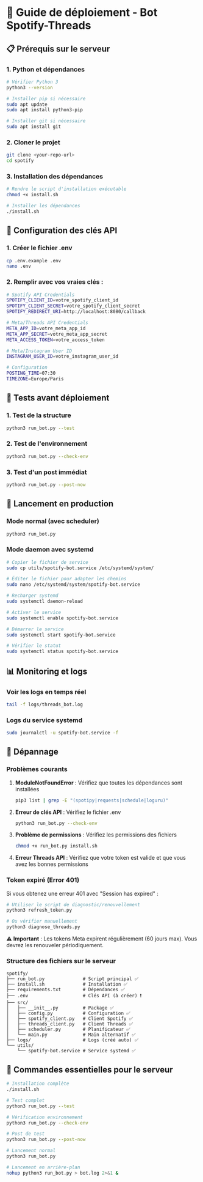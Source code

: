 # 🎵 Guide de déploiement - Bot Spotify-Threads

## 📋 Prérequis sur le serveur

### 1. Python et dépendances
```bash
# Vérifier Python 3
python3 --version

# Installer pip si nécessaire
sudo apt update
sudo apt install python3-pip

# Installer git si nécessaire
sudo apt install git
```

### 2. Cloner le projet
```bash
git clone <your-repo-url>
cd spotify
```

### 3. Installation des dépendances
```bash
# Rendre le script d'installation exécutable
chmod +x install.sh

# Installer les dépendances
./install.sh
```

## 🔑 Configuration des clés API

### 1. Créer le fichier .env
```bash
cp .env.example .env
nano .env
```

### 2. Remplir avec vos vraies clés :
```bash
# Spotify API Credentials
SPOTIFY_CLIENT_ID=votre_spotify_client_id
SPOTIFY_CLIENT_SECRET=votre_spotify_client_secret
SPOTIFY_REDIRECT_URI=http://localhost:8080/callback

# Meta/Threads API Credentials  
META_APP_ID=votre_meta_app_id
META_APP_SECRET=votre_meta_app_secret
META_ACCESS_TOKEN=votre_access_token

# Meta/Instagram User ID
INSTAGRAM_USER_ID=votre_instagram_user_id

# Configuration
POSTING_TIME=07:30
TIMEZONE=Europe/Paris
```

## 🧪 Tests avant déploiement

### 1. Test de la structure
```bash
python3 run_bot.py --test
```

### 2. Test de l'environnement
```bash
python3 run_bot.py --check-env
```

### 3. Test d'un post immédiat
```bash
python3 run_bot.py --post-now
```

## 🚀 Lancement en production

### Mode normal (avec scheduler)
```bash
python3 run_bot.py
```

### Mode daemon avec systemd
```bash
# Copier le fichier de service
sudo cp utils/spotify-bot.service /etc/systemd/system/

# Éditer le fichier pour adapter les chemins
sudo nano /etc/systemd/system/spotify-bot.service

# Recharger systemd
sudo systemctl daemon-reload

# Activer le service
sudo systemctl enable spotify-bot.service

# Démarrer le service
sudo systemctl start spotify-bot.service

# Vérifier le statut
sudo systemctl status spotify-bot.service
```

## 📊 Monitoring et logs

### Voir les logs en temps réel
```bash
tail -f logs/threads_bot.log
```

### Logs du service systemd
```bash
sudo journalctl -u spotify-bot.service -f
```

## 🔧 Dépannage

### Problèmes courants

1. **ModuleNotFoundError** : Vérifiez que toutes les dépendances sont installées
   ```bash
   pip3 list | grep -E "(spotipy|requests|schedule|loguru)"
   ```

2. **Erreur de clés API** : Vérifiez le fichier .env
   ```bash
   python3 run_bot.py --check-env
   ```

3. **Problème de permissions** : Vérifiez les permissions des fichiers
   ```bash
   chmod +x run_bot.py install.sh
   ```

4. **Erreur Threads API** : Vérifiez que votre token est valide et que vous avez les bonnes permissions

### Token expiré (Error 401)
Si vous obtenez une erreur 401 avec "Session has expired" :
```bash
# Utiliser le script de diagnostic/renouvellement
python3 refresh_token.py

# Ou vérifier manuellement
python3 diagnose_threads.py
```

⚠️ **Important** : Les tokens Meta expirent régulièrement (60 jours max). Vous devrez les renouveler périodiquement.

### Structure des fichiers sur le serveur
```
spotify/
├── run_bot.py              # Script principal ✅
├── install.sh              # Installation ✅  
├── requirements.txt        # Dépendances ✅
├── .env                    # Clés API (à créer) ❗
├── src/
│   ├── __init__.py         # Package ✅
│   ├── config.py           # Configuration ✅
│   ├── spotify_client.py   # Client Spotify ✅
│   ├── threads_client.py   # Client Threads ✅
│   ├── scheduler.py        # Planificateur ✅
│   └── main.py             # Main alternatif ✅
├── logs/                   # Logs (créé auto) ✅
└── utils/
    └── spotify-bot.service # Service systemd ✅
```

## 🎯 Commandes essentielles pour le serveur

```bash
# Installation complète
./install.sh

# Test complet
python3 run_bot.py --test

# Vérification environnement  
python3 run_bot.py --check-env

# Post de test
python3 run_bot.py --post-now

# Lancement normal
python3 run_bot.py

# Lancement en arrière-plan
nohup python3 run_bot.py > bot.log 2>&1 &
```

